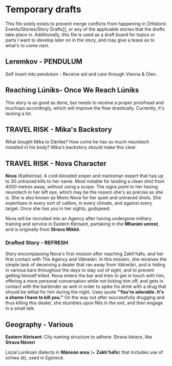 # Temporary drafts 
This file solely exists to prevent merge conflicts from happening in [[Historic Events/Stories/Story Drafts]], or any of the applicable stories that the drafts take place in. Additionally, this file is used as a draft board for topics or parts I want to develop later on in the story, and may give a tease as to what's to come next.

## Leremkov - PENDULUM
Self insert into pendulum - Receive aid and care through Vienna & Olen.

## Reaching Lúniks- Once We Reach Lúniks
This story is as good as done, but needs to receive a proper proofread and touchups accordingly, which will improve the flow drastically. Currently, it's lacking a lot.

## TRAVEL RISK - Mika's Backstory
What bought Mika to Dáritke? How come he has so much neurotech installed in his body? Mika's backstory should make this clear.

## TRAVEL RISK - Nova Character 
**Nova** (Katherina): A cold-blooded sniper and marksman expert that has up to 30 untraced kills to her name. Most notable for landing a clean shot from 4000 metres away, without using a scope. The signs point to her having neurotech in her left eye, which may be the reason she's as precise as she is. She is also known as Mono Nova for her quiet and untraced shots. She expertises in every sort of calibre, in every climate, and against every target. Once she has you in her sights, godspeed.

Nova will be recruited into an Agency after having undergone military training and service in Eastern Kérisant, partaking in the **Mharáni unrest**, and is originally from **Strava Mikkë**.
### Drafted Story - REFRESH
Story encompassing Nova's first mission after reaching Zakh'háfo, and her first contact with The Agency and Vátnelári. In this mission, she receives the simple task of deceiving a dealer that ran away from Vátnelári, and is hiding in various bars throughout the days to stay out of sight, and to prevent getting himself killed. Nova enters the bar and tries to get in touch with him, offering a more personal conversation while not ticking him off, and gets in contact with the bartender as well in order to spike his drink with a drug that should be lethal for him during the night. Uses quote **"You're adorable. It's a shame I have to kill you."** On the way out after successfully drugging and thus killing this dealer, she stumbles upon Nils in the exit, and then engage in a small talk.

## Geography - Various
**Eastern Kérisant**: City naming structure to adhere: Strava *lokace*, like **Strava Nóveri**  
  
Local Luniksan dialects in **Máneán area** (+ **Zakh'háfo**) that includes use of schwa (ë), used in Egórecë.